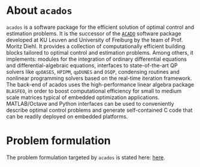 # About `acados`

`acados` is a software package for the efficient solution of optimal control and estimation problems.
It is the successor of the [`ACADO`](https://acado.github.io/) software package
developed at KU Leuven and University of Freiburg by the team of Prof. Moritz Diehl.
It provides a collection of computationally efficient building blocks tailored to optimal control and estimation problems.
Among others, it implements: modules for the integration
of ordinary differential equations and differential-algebraic equations,
interfaces to state-of-the-art QP solvers like `qpOASES`, `HPIPM`, `qpDUNES`
and `OSQP`, condensing routines and nonlinear programming solvers
based on the real-time iteration framework.
The back-end of acados uses the high-performance linear algebra package `BLASFEO`, in order
to boost computational efficiency for small to medium scale matrices
typical of embedded optimization applications.
MATLAB/Octave and Python interfaces
can be used to conveniently describe optimal control problems and generate self-contained 
C code that can be readily deployed on embedded platforms.

# Problem formulation

The problem formulation targeted by `acados` is stated here:
[here](https://github.com/acados/acados/blob/master/docs/problem_formulation/problem_formulation_ocp_mex.pdf).
